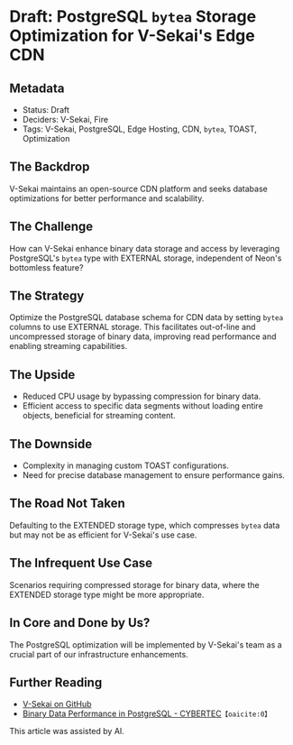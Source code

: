 # Draft: PostgreSQL `bytea` Storage Optimization for V-Sekai's Edge CDN

## Metadata

- Status: Draft
- Deciders: V-Sekai, Fire
- Tags: V-Sekai, PostgreSQL, Edge Hosting, CDN, `bytea`, TOAST, Optimization

## The Backdrop

V-Sekai maintains an open-source CDN platform and seeks database optimizations for better performance and scalability.

## The Challenge

How can V-Sekai enhance binary data storage and access by leveraging PostgreSQL's `bytea` type with EXTERNAL storage, independent of Neon's bottomless feature?

## The Strategy

Optimize the PostgreSQL database schema for CDN data by setting `bytea` columns to use EXTERNAL storage. This facilitates out-of-line and uncompressed storage of binary data, improving read performance and enabling streaming capabilities.

## The Upside

- Reduced CPU usage by bypassing compression for binary data.
- Efficient access to specific data segments without loading entire objects, beneficial for streaming content.

## The Downside

- Complexity in managing custom TOAST configurations.
- Need for precise database management to ensure performance gains.

## The Road Not Taken

Defaulting to the EXTENDED storage type, which compresses `bytea` data but may not be as efficient for V-Sekai's use case.

## The Infrequent Use Case

Scenarios requiring compressed storage for binary data, where the EXTENDED storage type might be more appropriate.

## In Core and Done by Us?

The PostgreSQL optimization will be implemented by V-Sekai's team as a crucial part of our infrastructure enhancements.

## Further Reading

- [V-Sekai on GitHub](https://github.com/v-sekai/)
- [Binary Data Performance in PostgreSQL - CYBERTEC](https://www.cybertec-postgresql.com/en/binary-data-performance-in-postgresql/)&#8203;`【oaicite:0】`&#8203;

This article was assisted by AI.
